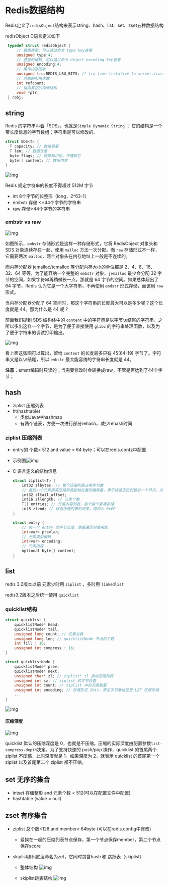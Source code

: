 # Redis数据结构

Redis定义了`redisObject`结构来表示string、hash、list、set、zset五种数据结构

redisObject C语言定义如下

```c
 typedef struct redisObject {
     // 数据类型，可以通过命令 type key查看
     unsigned type:4;
     // 底层的编码，可以通过命令 object encoding key查看
     unsigned encoding:4;
     // 用作内存回收
     unsigned lru:REDIS_LRU_BITS; /* lru time (relative to server.lruclock) */
     // 对象的引用次数
     int refcount;
     // 指向真正的存储结构
     void *ptr;
 } robj;
```



## string

 Redis 的字符串叫着「SDS」，也就是`Simple Dynamic String` ； 它的结构是一个带长度信息的字节数组；字符串是可以修改的。 

```c
struct SDS<T> {
  T capacity; // 数组容量
  T len; // 数组长度
  byte flags; // 特殊标识位，不理睬它
  byte[] content; // 数组内容
}
```

 ![img](Redis数据结构.assets/164db13445631ab4)

  Redis 规定字符串的长度不得超过 512M 字节 

- int 8个字节的长整形（long，2^63-1）
- embstr 存储 <=44个字节的字符串
- raw 存储>44个字节的字符串

### embstr vs raw

 ![img](Redis数据结构.assets/164db4dcdac7e7f9) 

 如图所示，`embstr` 存储形式是这样一种存储形式，它将 RedisObject 对象头和 SDS 对象连续存在一起，使用 `malloc` 方法一次分配。而 `raw` 存储形式不一样，它需要两次 `malloc`，两个对象头在内存地址上一般是不连续的。 

而内存分配器 jemalloc/tcmalloc 等分配内存大小的单位都是 2、4、8、16、32、64 等等，为了能容纳一个完整的 `embstr` 对象，`jemalloc` 最少会分配 32 字节的空间，如果字符串再稍微长一点，那就是 64 字节的空间。如果总体超出了 64 字节，Redis 认为它是一个大字符串，不再使用 `emdstr` 形式存储，而该用 `raw` 形式。

当内存分配器分配了 64 空间时，那这个字符串的长度最大可以是多少呢？这个长度就是 44。那为什么是 44 呢？

前面我们提到 SDS 结构体中的 `content` 中的字符串是以字节`\0`结尾的字符串，之所以多出这样一个字节，是为了便于直接使用 `glibc` 的字符串处理函数，以及为了便于字符串的调试打印输出。

 ![img](Redis数据结构.assets/164db590af5e8551)

 看上面这张图可以算出，留给 `content` 的长度最多只有 45(64-19) 字节了。字符串又是以`\0`结尾，所以 `embstr` 最大能容纳的字符串长度就是 44。 

 **注意**：emstr编码时只读的；当需要修改时会转换成raw，不管是否达到了44个字节；

 

## hash

- ziplist 压缩列表
- ht(hashtable)
  - 类似Java中hashmap
  - 有两个链表，方便一次进行部分rehash，减少rehash时间

### ziplist 压缩列表

- entry的 个数< 512 and value < 64 byte；可以在redis.confz中配置

- 示例图![img](https://user-gold-cdn.xitu.io/2018/7/28/164df01c1c7579e7?imageView2/0/w/1280/h/960/format/webp/ignore-error/1)

- C 语言定义的结构信息

  ```c
  struct ziplist<T> {
      int32 zlbytes; // 整个压缩列表占用字节数
      // 最后一个元素距离压缩列表起始位置的偏移量，用于快速定位到最后一个节点，方便倒着遍历对象
      int32 zltail_offset; 
      int16 zllength; // 元素个数
      T[] entries; // 元素内容列表，挨个挨个紧凑存储
      int8 zlend; // 标志压缩列表的结束，值恒为 0xFF
  }
  
  struct entry {
      // 前一个 entry 的字节长度，倒着遍历时会用到
      int<var> prevlen; 
      // 元素类型编码
      int<var> encoding;
      // 元素内容
      optional byte[] content;
  }
  ```

  

## list

redis 3.2版本以前  元素少时用  `ziplist` ，多时用 `linkedlist`

redis3.2版本之后统一使用  `quicklist`

### quicklist结构

```c
struct quicklist {
    quicklistNode* head;
    quicklistNode* tail;
    unsigned long count; // 元素总数
    unsigned long len; // quicklistNode 节点的个数
    int fill : 16;
    unsigned int compress : 16;
}

struct quicklistNode {
    quicklistNode* prev;
    quicklistNode* next;
    unsigned char* zl; // ziplist* zl 指向压缩列表
    unsigned int sz; // ziplist 的字节总数
    unsigned int count; // ziplist 中的元素数量
    unsigned int encoding; // 存储形式 2bit，原生字节数组还是 LZF 压缩存储
    ...
}
```

 ![img](Redis数据结构.assets/164e3b0b953f2fc7) 

#### 压缩深度

 ![img](Redis数据结构.assets/164e3d168aa62cc9) 

 quicklist 默认的压缩深度是 0，也就是不压缩。压缩的实际深度由配置参数`list-compress-depth`决定。为了支持快速的 push/pop 操作，quicklist 的首尾两个 ziplist 不压缩，此时深度就是 1。如果深度为 2，就表示 quicklist 的首尾第一个 ziplist 以及首尾第二个 ziplist 都不压缩。 



## set 无序的集合

- intset 存储整形 and 元素个数 < 512(可以在配置文件中配置)
- hashtable (value = null)

## zset 有序集合

- ziplist 总个数<128 and member< 64byte (可以在redis.config中修改)

  - 紧挨在一起的压缩列表节点保存，第一个节点保存member，第二个节点保存score

- skiplist编码底层命名为zet，它同时包含hash 和 跳跃表（skiplist）

  - 整体结构 ![img](Redis数据结构.assets/164d9cd9064b556e)

    

  - skiplist跳表结构 ![img](Redis数据结构.assets/164d9f96ed4e1a0d) 

